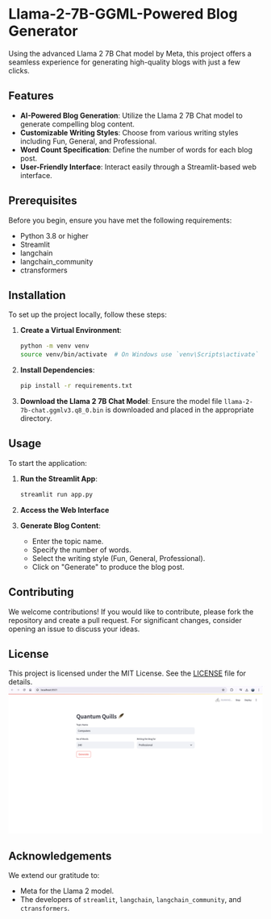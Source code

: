 # Llama-2-7B-GGML-Powered Blog Generator

Using the advanced Llama 2 7B Chat model by Meta, this project offers a seamless experience for generating high-quality blogs with just a few clicks.

## Features

- **AI-Powered Blog Generation**: Utilize the Llama 2 7B Chat model to generate compelling blog content.
- **Customizable Writing Styles**: Choose from various writing styles including Fun, General, and Professional.
- **Word Count Specification**: Define the number of words for each blog post.
- **User-Friendly Interface**: Interact easily through a Streamlit-based web interface.

## Prerequisites

Before you begin, ensure you have met the following requirements:
- Python 3.8 or higher
- Streamlit
- langchain
- langchain_community
- ctransformers

## Installation

To set up the project locally, follow these steps:

1. **Create a Virtual Environment**:
    ```bash
    python -m venv venv
    source venv/bin/activate  # On Windows use `venv\Scripts\activate`
    ```

2. **Install Dependencies**:
    ```bash
    pip install -r requirements.txt
    ```

3. **Download the Llama 2 7B Chat Model**:
    Ensure the model file `llama-2-7b-chat.ggmlv3.q8_0.bin` is downloaded and placed in the appropriate directory.

## Usage

To start the application:

1. **Run the Streamlit App**:
    ```bash
    streamlit run app.py
    ```

2. **Access the Web Interface**
    

3. **Generate Blog Content**:
    - Enter the topic name.
    - Specify the number of words.
    - Select the writing style (Fun, General, Professional).
    - Click on "Generate" to produce the blog post.

## Contributing

We welcome contributions! If you would like to contribute, please fork the repository and create a pull request. For significant changes, consider opening an issue to discuss your ideas.

## License

This project is licensed under the MIT License. See the [LICENSE](LICENSE) file for details.
![img](image.png)
## Acknowledgements

We extend our gratitude to:
- Meta for the Llama 2 model.
- The developers of `streamlit`, `langchain`, `langchain_community`, and `ctransformers`.


